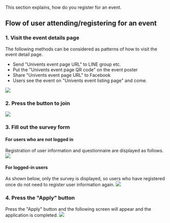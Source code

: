 This section explains, how do you register for an event.

## Flow of user attending/registering for an event

### 1. Visit the event details page
The following methods can be considered as patterns of how to visit the event detail page.
- Send "Univents event page URL" to LINE group etc.
- Put the "Univents event page QR code" on the event poster
- Share "Univents event page URL" to Facebook
- Users see the event on "Univents event listing page" and come.

<img src="http://drive.google.com/uc?export=view&id=1qyx7yzbjZNxtUcd2fl4RBmVuYSSgCiQK" class="portrait-img"> </img>

### 2. Press the button to join
<img src="http://drive.google.com/uc?export=view&id=1qyx7yzbjZNxtUcd2fl4RBmVuYSSgCiQK" class="portrait-img"> </img>

### 3. Fill out the survey form
#### For users who are not logged in
Registration of user information and questionnaire are displayed as follows.
<img src="http://drive.google.com/uc?export=view&id=1hybIBLsEqSj6SDXgFH8EjCmWCk7dGwxY" class="portrait-img"> </img>

#### For logged-in users
As shown below, only the survey is displayed, so users who have registered once do not need to register user information again.
<img src="http://drive.google.com/uc?export=view&id=1sj-i9g3CTM8HyC5O7VMLTH8ISTb-Wg0z" class="portrait-img"> </img>

### 4. Press the "Apply" button
Press the "Apply" button and the following screen will appear and the application is completed.
<img src="http://drive.google.com/uc?export=view&id=1uJMES2hKDc6mzXZDXz33sjhOCH3jbi5v" class="portrait-img"> </img>
